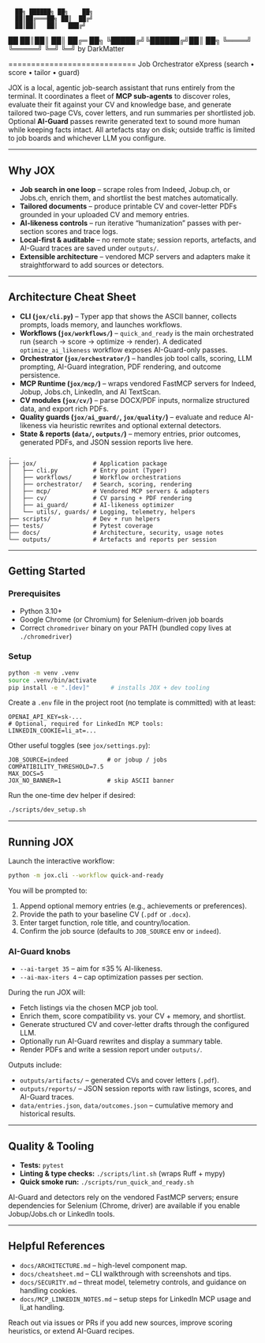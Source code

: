 # 

      ██╗ ██████╗ ██╗    ██╗
      ██║██╔═══██╗ ██║  ██╔╝
      ██║██║   ██║   ███╔╝
 ██   ██║██║   ██║ ██╔═ ██╗
 ╚█████╔╝╚██████╔╝██║    ██╗
  ╚════╝  ╚═════╝ ╚═╝    ╚═╝
  by DarkMatter

============================
Job Orchestrator eXpress
(search • score • tailor • guard)

JOX is a local, agentic job-search assistant that runs entirely from the terminal. It coordinates a fleet of **MCP sub-agents** to discover roles, evaluate their fit against your CV and knowledge base, and generate tailored two-page CVs, cover letters, and run summaries per shortlisted job. Optional **AI-Guard** passes rewrite generated text to sound more human while keeping facts intact. All artefacts stay on disk; outside traffic is limited to job boards and whichever LLM you configure.

---

## Why JOX

- **Job search in one loop** – scrape roles from Indeed, Jobup.ch, or Jobs.ch, enrich them, and shortlist the best matches automatically.
- **Tailored documents** – produce printable CV and cover-letter PDFs grounded in your uploaded CV and memory entries.
- **AI-likeness controls** – run iterative “humanization” passes with per-section scores and trace logs.
- **Local-first & auditable** – no remote state; session reports, artefacts, and AI-Guard traces are saved under `outputs/`.
- **Extensible architecture** – vendored MCP servers and adapters make it straightforward to add sources or detectors.

---

## Architecture Cheat Sheet

- **CLI (`jox/cli.py`)** – Typer app that shows the ASCII banner, collects prompts, loads memory, and launches workflows.
- **Workflows (`jox/workflows/`)** – `quick_and_ready` is the main orchestrated run (search → score → optimize → render). A dedicated `optimize_ai_likeness` workflow exposes AI-Guard-only passes.
- **Orchestrator (`jox/orchestrator/`)** – handles job tool calls, scoring, LLM prompting, AI-Guard integration, PDF rendering, and outcome persistence.
- **MCP Runtime (`jox/mcp/`)** – wraps vendored FastMCP servers for Indeed, Jobup, Jobs.ch, LinkedIn, and AI TextScan.
- **CV modules (`jox/cv/`)** – parse DOCX/PDF inputs, normalize structured data, and export rich PDFs.
- **Quality guards (`jox/ai_guard/`, `jox/quality/`)** – evaluate and reduce AI-likeness via heuristic rewrites and optional external detectors.
- **State & reports (`data/`, `outputs/`)** – memory entries, prior outcomes, generated PDFs, and JSON session reports live here.

```
.
├── jox/                # Application package
│   ├── cli.py          # Entry point (Typer)
│   ├── workflows/      # Workflow orchestrations
│   ├── orchestrator/   # Search, scoring, rendering
│   ├── mcp/            # Vendored MCP servers & adapters
│   ├── cv/             # CV parsing + PDF rendering
│   ├── ai_guard/       # AI-likeness optimizer
│   └── utils/, guards/ # Logging, telemetry, helpers
├── scripts/            # Dev + run helpers
├── tests/              # Pytest coverage
├── docs/               # Architecture, security, usage notes
└── outputs/            # Artefacts and reports per session
```

---

## Getting Started

### Prerequisites
- Python 3.10+
- Google Chrome (or Chromium) for Selenium-driven job boards
- Correct `chromedriver` binary on your PATH (bundled copy lives at `./chromedriver`)

### Setup

```bash
python -m venv .venv
source .venv/bin/activate
pip install -e ".[dev]"      # installs JOX + dev tooling
```

Create a `.env` file in the project root (no template is committed) with at least:

```
OPENAI_API_KEY=sk-...
# Optional, required for LinkedIn MCP tools:
LINKEDIN_COOKIE=li_at=...
```

Other useful toggles (see `jox/settings.py`):

```
JOB_SOURCE=indeed           # or jobup / jobs
COMPATIBILITY_THRESHOLD=7.5
MAX_DOCS=5
JOX_NO_BANNER=1             # skip ASCII banner
```

Run the one-time dev helper if desired:

```bash
./scripts/dev_setup.sh
```

---

## Running JOX

Launch the interactive workflow:

```bash
python -m jox.cli --workflow quick-and-ready
```

You will be prompted to:

1. Append optional memory entries (e.g., achievements or preferences).
2. Provide the path to your baseline CV (`.pdf` or `.docx`).
3. Enter target function, role title, and country/location.
4. Confirm the job source (defaults to `JOB_SOURCE` env or `indeed`).

### AI-Guard knobs
- `--ai-target 35` – aim for ≤35 % AI-likeness.
- `--ai-max-iters 4` – cap optimization passes per section.

During the run JOX will:

- Fetch listings via the chosen MCP job tool.
- Enrich them, score compatibility vs. your CV + memory, and shortlist.
- Generate structured CV and cover-letter drafts through the configured LLM.
- Optionally run AI-Guard rewrites and display a summary table.
- Render PDFs and write a session report under `outputs/`.

Outputs include:
- `outputs/artifacts/` – generated CVs and cover letters (`.pdf`).
- `outputs/reports/` – JSON session reports with raw listings, scores, and AI-Guard traces.
- `data/entries.json`, `data/outcomes.json` – cumulative memory and historical results.

---

## Quality & Tooling

- **Tests:** `pytest`
- **Linting & type checks:** `./scripts/lint.sh` (wraps Ruff + mypy)
- **Quick smoke run:** `./scripts/run_quick_and_ready.sh`

AI-Guard and detectors rely on the vendored FastMCP servers; ensure dependencies for Selenium (Chrome, driver) are available if you enable Jobup/Jobs.ch or LinkedIn tools.

---

## Helpful References

- `docs/ARCHITECTURE.md` – high-level component map.
- `docs/cheatsheet.md` – CLI walkthrough with screenshots and tips.
- `docs/SECURITY.md` – threat model, telemetry controls, and guidance on handling cookies.
- `docs/MCP_LINKEDIN_NOTES.md` – setup steps for LinkedIn MCP usage and li_at handling.

Reach out via issues or PRs if you add new sources, improve scoring heuristics, or extend AI-Guard recipes.

